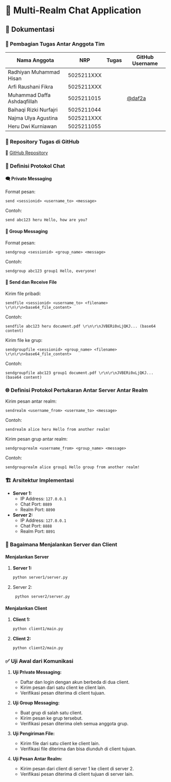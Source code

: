 # 📱 Multi-Realm Chat Application

## 📑 Dokumentasi

### 👥 Pembagian Tugas Antar Anggota Tim

| Nama Anggota                | NRP        | Tugas | GitHub Username                    |
| --------------------------- | ---------- | ----- | ---------------------------------- |
| Radhiyan Muhammad Hisan     | 5025211XXX |       |                                    |
| Arfi Raushani Fikra         | 5025211XXX |       |                                    |
| Muhammad Daffa Ashdaqfillah | 5025211015 |       | [@daf2a](https://github.com/daf2a) |
| Baihaqi Rizki Nurfajri      | 5025211044 |       |                                    |
| Najma Ulya Agustina         | 5025211XXX |       |                                    |
| Heru Dwi Kurniawan          | 5025211055 |       |                                    |

### 📂 Repository Tugas di GitHub

🔗 [GitHub Repository](https://github.com/herukurniawann/FP_ProgjarKelompok5_Soket)

### 📝 Definisi Protokol Chat

#### 🗨️ Private Messaging

Format pesan:

```
send <sessionid> <username_to> <message>
```

Contoh:

```
send abc123 heru Hello, how are you?
```

#### 👥 Group Messaging

Format pesan:

```
sendgroup <sessionid> <group_name> <message>
```

Contoh:

```
sendgroup abc123 group1 Hello, everyone!
```

#### 📁 Send dan Receive File

Kirim file pribadi:

```
sendfile <sessionid> <username_to> <filename> \r\n\r\n<base64_file_content>
```

Contoh:

```
sendfile abc123 heru document.pdf \r\n\r\nJVBERi0xLjQKJ... (base64 content)
```

Kirim file ke grup:

```
sendgroupfile <sessionid> <group_name> <filename> \r\n\r\n<base64_file_content>
```

Contoh:

```
sendgroupfile abc123 group1 document.pdf \r\n\r\nJVBERi0xLjQKJ... (base64 content)
```

### 🌐 Definisi Protokol Pertukaran Antar Server Antar Realm

Kirim pesan antar realm:

```
sendrealm <username_from> <username_to> <message>
```

Contoh:

```
sendrealm alice heru Hello from another realm!
```

Kirim pesan grup antar realm:

```
sendgrouprealm <username_from> <group_name> <message>
```

Contoh:

```
sendgrouprealm alice group1 Hello group from another realm!
```

### 🏗️ Arsitektur Implementasi

- **Server 1:**
  - IP Address: `127.0.0.1`
  - Chat Port: `8889`
  - Realm Port: `8890`
- **Server 2:**
  - IP Address: `127.0.0.1`
  - Chat Port: `8888`
  - Realm Port: `8891`

### 🚀 Bagaimana Menjalankan Server dan Client

#### Menjalankan Server

1. **Server 1:**

   ```sh
   python server1/server.py
   ```

2. Server 2:
   ```sh
    python server2/server.py
   ```

#### Menjalankan Client

1. **Client 1:**

   ```sh
   python client1/main.py
   ```

2. **Client 2:**
   ```sh
   python client2/main.py
   ```

### ✅ Uji Awal dari Komunikasi

1. **Uji Private Messaging:**

   - Daftar dan login dengan akun berbeda di dua client.
   - Kirim pesan dari satu client ke client lain.
   - Verifikasi pesan diterima di client tujuan.

2. **Uji Group Messaging:**

   - Buat grup di salah satu client.
   - Kirim pesan ke grup tersebut.
   - Verifikasi pesan diterima oleh semua anggota grup.

3. **Uji Pengiriman File:**

   - Kirim file dari satu client ke client lain.
   - Verifikasi file diterima dan bisa diunduh di client tujuan.

4. **Uji Pesan Antar Realm:**
   - Kirim pesan dari client di server 1 ke client di server 2.
   - Verifikasi pesan diterima di client tujuan di server lain.

